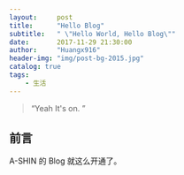 ```yaml
---
layout:     post
title:      "Hello Blog"
subtitle:   " \"Hello World, Hello Blog\""
date:       2017-11-29 21:30:00
author:     "Huangx916"
header-img: "img/post-bg-2015.jpg"
catalog: true
tags:
    - 生活
---
```


> “Yeah It's on. ”


## 前言

A-SHIN 的 Blog 就这么开通了。


